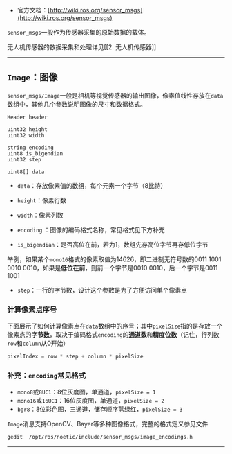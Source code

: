 + 官方文档：[http://wiki.ros.org/sensor_msgs](http://wiki.ros.org/sensor_msgs)

`sensor_msgs`一般作为传感器采集的原始数据的载体。

无人机传感器的数据采集和处理详见[[2. 无人机传感器]]

---
## `Image`：图像

`sensor_msgs/Image`一般是相机等视觉传感器的输出图像，像素值线性存放在`data`数组中，其他几个参数说明图像的尺寸和数据格式。

```msg
Header header

uint32 height
uint32 width

string encoding
uint8 is_bigendian
uint32 step

uint8[] data
```

+ `data`：存放像素值的数组，每个元素一个字节（8比特）

+ `height`：像素行数
+ `width`：像素列数

+ `encoding` ：图像的编码格式名称，常见格式见下方补充
+ `is_bigendian`：是否高位在前，若为1，数组先存高位字节再存低位字节

举例，如果某个`mono16`格式的像素取值为14626，即二进制无符号数的00‭11 1001 0010 0010，‬如果是**低位在前**，则前一个字节是0010 0010，后一个字节是00‭11 1001

+ `step`：一行的字节数，设计这个参数是为了方便访问单个像素点

### 计算像素点序号

下面展示了如何计算像素点在`data`数组中的序号；其中`pixelSize`指的是存放一个像素点的**字节数**，取决于编码格式`encoding`的**通道数**和**精度位数**（记住，行列数`row`和`column`从0开始）

```cpp
pixelIndex = row * step + column * pixelSize
```

### 补充：`encoding`常见格式

+ `mono8`或`8UC1`：8位灰度图，单通道，`pixelSize = 1`
+ `mono16`或`16UC1`：16位灰度图，单通道，`pixelSize = 2`
+ `bgr8`：8位彩色图，三通道，储存顺序蓝绿红，`pixelSize = 3`

`Image`消息支持OpenCV、Bayer等多种图像格式，完整的格式定义参见文件

```bash
gedit  /opt/ros/noetic/include/sensor_msgs/image_encodings.h
```


---